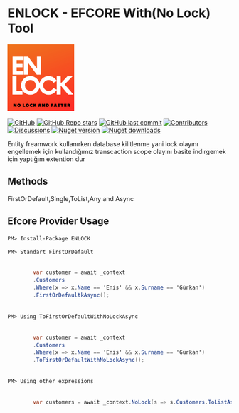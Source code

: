 
# ENLOCK - EFCORE With(No Lock) Tool
<img src="https://github.com/enisgurkann/ENLOCK/blob/master/ENLOCK.png?raw=true" data-canonical-src="https://github.com/enisgurkann/ENLOCK/blob/master/ENLOCK.png?raw=true" width="150" height="150" />


[![GitHub](https://img.shields.io/github/license/enisgurkann/ENLOCK?color=594ae2&logo=github&style=flat-square)](https://github.com/enisgurkann/ENLOCK/blob/master/LICENSE)
[![GitHub Repo stars](https://img.shields.io/github/stars/enisgurkann/ENLOCK?color=594ae2&style=flat-square&logo=github)](https://github.com/enisgurkann/ENLOCK/stargazers)
[![GitHub last commit](https://img.shields.io/github/last-commit/enisgurkann/ENLOCK?color=594ae2&style=flat-square&logo=github)](https://github.com/mudblazor/mudblazor)
[![Contributors](https://img.shields.io/github/contributors/enisgurkann/ENLOCK?color=594ae2&style=flat-square&logo=github)](https://github.com/enisgurkann/ENLOCK/graphs/contributors)
[![Discussions](https://img.shields.io/github/discussions/enisgurkann/ENLOCK?color=594ae2&logo=github&style=flat-square)](https://github.com/enisgurkann/ENLOCK/discussions)
[![Nuget version](https://img.shields.io/nuget/v/ENLOCK?color=ff4081&label=nuget%20version&logo=nuget&style=flat-square)](https://www.nuget.org/packages/ENLOCK/)
[![Nuget downloads](https://img.shields.io/nuget/dt/ENLOCK?color=ff4081&label=nuget%20downloads&logo=nuget&style=flat-square)](https://www.nuget.org/packages/ENLOCK/)



Entity freamwork kullanırken database kilitlenme yani lock olayını engellemek için kullandığımız transcaction scope olayını basite indirgemek için yaptığım extention dur
 
 ## Methods
 FirstOrDefault,Single,ToList,Any and Async

## Efcore Provider Usage

```
PM> Install-Package ENLOCK
```


```
PM> Standart FirstOrDefault
```

```csharp

        var customer = await _context
        .Customers
        .Where(x => x.Name == 'Enis' && x.Surname == 'Gürkan')
        .FirstOrDefaultkAsync();
 
```
 
```
PM> Using ToFirstOrDefaultWithNoLockAsync
```

```csharp

        var customer = await _context
        .Customers
        .Where(x => x.Name == 'Enis' && x.Surname == 'Gürkan')
        .ToFirstOrDefaultWithNoLockAsync();
 
```

```
PM> Using other expressions
```

```csharp

        var customers = await _context.NoLock(s => s.Customers.ToListAsync());
 
```



 

